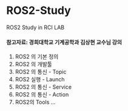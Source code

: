 # ROS2-Study
ROS2 Study in RCI LAB

#### 참고자료: 경희대학교 기계공학과 김상현 교수님 강의
1. ROS2 의 기본 정의
2. ROS2 의 개발툴
3. ROS2 의 통신 - Topic
4. ROS2 실행 - Launch
5. ROS2 의 통신 - Service
6. ROS2 의 통신 - Action
7. ROS2의 Tools
...